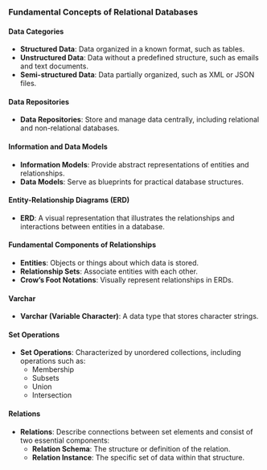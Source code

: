### Fundamental Concepts of Relational Databases

#### Data Categories
- **Structured Data**: Data organized in a known format, such as tables.
- **Unstructured Data**: Data without a predefined structure, such as emails and text documents.
- **Semi-structured Data**: Data partially organized, such as XML or JSON files.

#### Data Repositories
- **Data Repositories**: Store and manage data centrally, including relational and non-relational databases.

#### Information and Data Models
- **Information Models**: Provide abstract representations of entities and relationships.
- **Data Models**: Serve as blueprints for practical database structures.

#### Entity-Relationship Diagrams (ERD)
- **ERD**: A visual representation that illustrates the relationships and interactions between entities in a database.

#### Fundamental Components of Relationships
- **Entities**: Objects or things about which data is stored.
- **Relationship Sets**: Associate entities with each other.
- **Crow’s Foot Notations**: Visually represent relationships in ERDs.

#### Varchar
- **Varchar (Variable Character)**: A data type that stores character strings.

#### Set Operations
- **Set Operations**: Characterized by unordered collections, including operations such as:
  - Membership
  - Subsets
  - Union
  - Intersection

#### Relations
- **Relations**: Describe connections between set elements and consist of two essential components:
  - **Relation Schema**: The structure or definition of the relation.
  - **Relation Instance**: The specific set of data within that structure.


